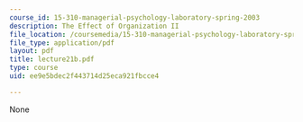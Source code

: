 ```yaml
---
course_id: 15-310-managerial-psychology-laboratory-spring-2003
description: The Effect of Organization II
file_location: /coursemedia/15-310-managerial-psychology-laboratory-spring-2003/ee9e5bdec2f443714d25eca921fbcce4_lecture21b.pdf
file_type: application/pdf
layout: pdf
title: lecture21b.pdf
type: course
uid: ee9e5bdec2f443714d25eca921fbcce4

---
```

None